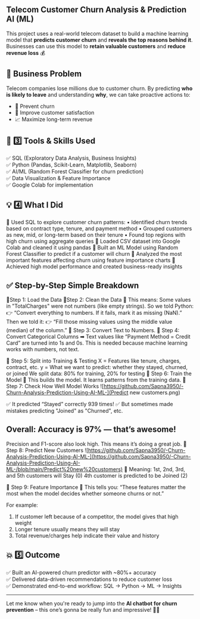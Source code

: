 ## Telecom Customer Churn Analysis & Prediction AI (ML)
This project uses a real-world telecom dataset to build a machine learning model that **predicts customer churn** and **reveals the top reasons behind it**. Businesses can use this model to **retain valuable customers** and **reduce revenue loss** 💰

## 🎯 Business Problem
Telecom companies lose millions due to customer churn. By predicting **who is likely to leave** and understanding **why**, we can take proactive actions to:
- 🛑 Prevent churn  
- 🤝 Improve customer satisfaction  
- 📈 Maximize long-term revenue

## 🧠 3️⃣ Tools & Skills Used
✅ SQL (Exploratory Data Analysis, Business Insights)  
✅ Python (Pandas, Scikit-Learn, Matplotlib, Seaborn)  
✅ AI/ML (Random Forest Classifier for churn prediction)  
✅ Data Visualization & Feature Importance  
✅ Google Colab for implementation

## 💡 4️⃣ What I Did 
📌 Used SQL to explore customer churn patterns:
    • Identified churn trends based on contract type, tenure, and payment method
    • Grouped customers as new, mid, or long-term based on their tenure
    • Found top regions with high churn using aggregate queries
📌 Loaded CSV dataset into Google Colab and cleaned it using pandas
📌 Built an ML Model using Random Forest Classifier to predict if a customer will churn
📌 Analyzed the most important features affecting churn using feature importance charts
📌 Achieved high model performance and created business-ready insights

## ✅ Step-by-Step Simple Breakdown
🔹Step 1: Load the Data
🔹Step 2: Clean the Data
      🧠 This means: Some values in "TotalCharges" were not numbers (like empty strings). So we told Python:
      👉 “Convert everything to numbers. If it fails, mark it as missing (NaN).”
   Then we told it:
      👉 “Fill those missing values using the middle value (median) of the column.”
🔹 Step 3: Convert Text to Numbers.
🔹 Step 4: Convert Categorical Columns
            ➡ Text values like “Payment Method = Credit Card” are turned into 1s and 0s. 
                  This is needed because machine learning works with numbers, not text.

🔹 Step 5: Split into Training & Testing
            X = Features like tenure, charges, contract, etc.
            y = What we want to predict: whether they stayed, churned, or joined
            We split data: 80% for training, 20% for testing
🔹 Step 6: Train the Model
            🧠 This builds the model. It learns patterns from the training data.
🔹 Step 7: Check How Well Model Works
![https://github.com/Sapna3950/-Churn-Analysis-Prediction-Using-AI-ML-](Predict new customers.png)

✅ It predicted “Stayed” correctly 939 times!
✅ But sometimes made mistakes predicting "Joined" as "Churned", etc.

## Overall: Accuracy is 97% — that’s awesome!
Precision and F1-score also look high. This means it’s doing a great job.
🔹 Step 8: Predict New Customers
![https://github.com/Sapna3950/-Churn-Analysis-Prediction-Using-AI-ML-](https://github.com/Sapna3950/-Churn-Analysis-Prediction-Using-AI-ML-/blob/main/Predict%20new%20customers)
🧠 Meaning:
1st, 2nd, 3rd, and 5th customers will Stay (0)
4th customer is predicted to be Joined (2)

🔹 Step 9: Feature Importance
🧠 This tells you: “These features matter the most when the model decides whether someone churns or not.”

For example:
1. If customer left because of a competitor, the model gives that high weight
2. Longer tenure usually means they will stay
3. Total revenue/charges help indicate their value and history

## 💥 5️⃣ Outcome
✅ Built an AI-powered churn predictor with ~80%+ accuracy  
✅ Delivered data-driven recommendations to reduce customer loss  
✅ Demonstrated end-to-end workflow: SQL → Python → ML → Insights


---

Let me know when you're ready to jump into the **AI chatbot for churn prevention** – this one’s gonna be really fun and impressive! 🤖💬


